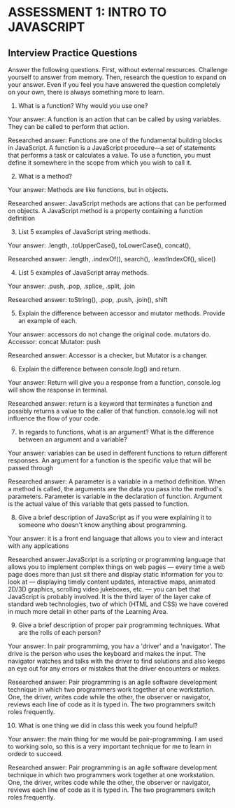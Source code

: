 # ASSESSMENT 1: INTRO TO JAVASCRIPT
## Interview Practice Questions

Answer the following questions. First, without external resources. Challenge yourself to answer from memory. Then, research the question to expand on your answer. Even if you feel you have answered the question completely on your own, there is always something more to learn.   

1. What is a function? Why would you use one?

  Your answer: A function is an action that can be called by using variables. They can be called to perform that action.

  Researched answer: Functions are one of the fundamental building blocks in JavaScript. A function is a JavaScript procedure—a set of statements that performs a task or calculates a value. To use a function, you must define it somewhere in the scope from which you wish to call it.


2. What is a method?

  Your answer: Methods are like functions, but in objects.

  Researched answer: JavaScript methods are actions that can be performed on objects. A JavaScript method is a property containing a function definition


3. List 5 examples of JavaScript string methods.

  Your answer: .length, .toUpperCase(), toLowerCase(), concat(), 

  Researched answer: .length, .indexOf(), search(), .leastIndexOf(), slice()


4. List 5 examples of JavaScript array methods.

  Your answer: .push, .pop, .splice, .split, .join

  Researched answer: toString(), .pop, .push, .join(), shift


5. Explain the difference between accessor and mutator methods. Provide an example of each.

  Your answer: accessors do not change the original code. mutators do. Accessor: concat Mutator: push

  Researched answer: Accessor is a checker, but Mutator is a changer. 


6. Explain the difference between console.log() and return.

  Your answer: Return will give you a response from a function, console.log will show the response in terminal.

  Researched answer: return is a keyword that terminates a function and possibly returns a value to the caller of that function. console.log will not influence the flow of your code.


7. In regards to functions, what is an argument? What is the difference between an argument and a variable?

  Your answer: variables can be used in defferent functions to return different responses. An argument for a function is the specific value that will be passed through

  Researched answer: A parameter is a variable in a method definition. When a method is called, the arguments are the data you pass into the method's parameters. Parameter is variable in the declaration of function. Argument is the actual value of this variable that gets passed to function.


8. Give a brief description of JavaScript as if you were explaining it to someone who doesn't know anything about programming.

  Your answer: it is a front end language that allows you to view and interact with any applications

  Researched answer:JavaScript is a scripting or programming language that allows you to implement complex things on web pages — every time a web page does more than just sit there and display static information for you to look at — displaying timely content updates, interactive maps, animated 2D/3D graphics, scrolling video jukeboxes, etc. — you can bet that JavaScript is probably involved. It is the third layer of the layer cake of standard web technologies, two of which (HTML and CSS) we have covered in much more detail in other parts of the Learning Area.


9. Give a brief description of proper pair programming techniques. What are the rolls of each person?

  Your answer: In pair programmimg, you hav a 'driver' and a 'navigator'. The drive is the person who uses the keyboard and makes the input. The navigator watches and talks with the driver to find solutions and also keeps an eye out for any errors or mistakes that the driver encounters or makes.

  Researched answer: Pair programming is an agile software development technique in which two programmers work together at one workstation. One, the driver, writes code while the other, the observer or navigator, reviews each line of code as it is typed in. The two programmers switch roles frequently.


10. What is one thing we did in class this week you found helpful?  

  Your answer: the main thing for me would be pair-programming. I am used to working solo, so this is a very important technique for me to learn in ordedr to succeed.

  Researched answer: Pair programming is an agile software development technique in which two programmers work together at one workstation. One, the driver, writes code while the other, the observer or navigator, reviews each line of code as it is typed in. The two programmers switch roles frequently.
